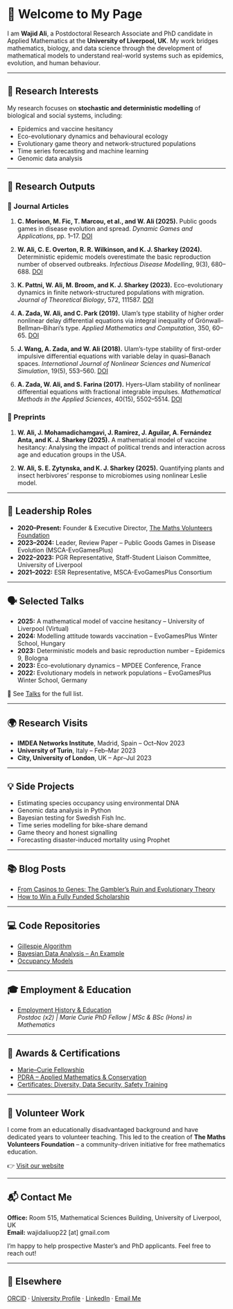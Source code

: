 # 👋 Welcome to My Page

I am **Wajid Ali**, a Postdoctoral Research Associate and PhD candidate in Applied Mathematics at the **University of Liverpool, UK**. My work bridges mathematics, biology, and data science through the development of mathematical models to understand real-world systems such as epidemics, evolution, and human behaviour.

---

## 🔬 Research Interests

My research focuses on **stochastic and deterministic modelling** of biological and social systems, including:

- Epidemics and vaccine hesitancy
- Eco-evolutionary dynamics and behavioural ecology
- Evolutionary game theory and network-structured populations
- Time series forecasting and machine learning
- Genomic data analysis

---

## 📄 Research Outputs

### 🧪 Journal Articles

1. **C. Morison, M. Fic, T. Marcou, et al., and W. Ali (2025).** Public goods games in disease evolution and spread. *Dynamic Games and Applications*, pp. 1–17. [DOI](https://doi.org/10.1007/s13235-025-00619-5)

2. **W. Ali, C. E. Overton, R. R. Wilkinson, and K. J. Sharkey (2024).** Deterministic epidemic models overestimate the basic reproduction number of observed outbreaks. *Infectious Disease Modelling*, 9(3), 680–688. [DOI](https://doi.org/10.1016/j.idm.2024.02.007)

3. **K. Pattni, W. Ali, M. Broom, and K. J. Sharkey (2023).** Eco-evolutionary dynamics in finite network-structured populations with migration. *Journal of Theoretical Biology*, 572, 111587. [DOI](https://doi.org/10.1016/j.jtbi.2023.111587)

4. **A. Zada, W. Ali, and C. Park (2019).** Ulam’s type stability of higher order nonlinear delay differential equations via integral inequality of Grönwall–Bellman–Bihari’s type. *Applied Mathematics and Computation*, 350, 60–65. [DOI](https://doi.org/10.1016/j.amc.2019.01.014)

5. **J. Wang, A. Zada, and W. Ali (2018).** Ulam’s-type stability of first-order impulsive differential equations with variable delay in quasi–Banach spaces. *International Journal of Nonlinear Sciences and Numerical Simulation*, 19(5), 553–560. [DOI](https://doi.org/10.1515/ijnsns-2017-0245)

6. **A. Zada, W. Ali, and S. Farina (2017).** Hyers–Ulam stability of nonlinear differential equations with fractional integrable impulses. *Mathematical Methods in the Applied Sciences*, 40(15), 5502–5514. [DOI](https://doi.org/10.1002/mma.4405)


### 📘 Preprints

1. **W. Ali, J. Mohamadichamgavi, J. Ramirez, J. Aguilar, A. Fernández Anta, and K. J. Sharkey (2025).** A mathematical model of vaccine hesitancy: Analysing the impact of political trends and interaction across age and education groups in the USA.

2. **W. Ali, S. E. Zytynska, and K. J. Sharkey (2025).** Quantifying plants and insect herbivores’ response to microbiomes using nonlinear Leslie model.


---

## 🧠 Leadership Roles

- **2020–Present:** Founder & Executive Director, [The Maths Volunteers Foundation](https://sites.google.com/view/mathsvolunteers/home)
- **2023–2024:** Leader, Review Paper – Public Goods Games in Disease Evolution (MSCA-EvoGamesPlus)
- **2022–2023:** PGR Representative, Staff-Student Liaison Committee, University of Liverpool
- **2021–2022:** ESR Representative, MSCA-EvoGamesPlus Consortium

---

## 🗣️ Selected Talks

- **2025:** A mathematical model of vaccine hesitancy – University of Liverpool (Virtual)
- **2024:** Modelling attitude towards vaccination – EvoGamesPlus Winter School, Hungary
- **2023:** Deterministic models and basic reproduction number – Epidemics 9, Bologna
- **2023:** Eco-evolutionary dynamics – MPDEE Conference, France
- **2022:** Evolutionary models in network populations – EvoGamesPlus Winter School, Germany

📍 See [Talks](talks.md) for the full list.

---

## 🌍 Research Visits

- **IMDEA Networks Institute**, Madrid, Spain – Oct–Nov 2023  
- **University of Turin**, Italy – Feb–Mar 2023  
- **City, University of London**, UK – Apr–Jul 2023  

---

## 💡 Side Projects

- Estimating species occupancy using environmental DNA  
- Genomic data analysis in Python  
- Bayesian testing for Swedish Fish Inc.  
- Time series modelling for bike-share demand  
- Game theory and honest signalling  
- Forecasting disaster-induced mortality using Prophet

---

## 📚 Blog Posts

- [From Casinos to Genes: The Gambler’s Ruin and Evolutionary Theory](https://www.mathsvolunteers.com/blogs)  
- [How to Win a Fully Funded Scholarship](https://www.mathsvolunteers.com/blogs)

---

## 💻 Code Repositories

- [Gillespie Algorithm](https://github.com/wajidali30)  
- [Bayesian Data Analysis – An Example](https://github.com/wajidali30)  
- [Occupancy Models](https://github.com/wajidali30)  

---

## 🎓 Employment & Education

- [Employment History & Education](employment_education.md)  
  _Postdoc (x2) | Marie Curie PhD Fellow | MSc & BSc (Hons) in Mathematics_

---

## 🏅 Awards & Certifications

- [Marie–Curie Fellowship](awards_certificates.md)  
- [PDRA – Applied Mathematics & Conservation](awards_certificates.md)  
- [Certificates: Diversity, Data Security, Safety Training](awards_certificates.md)

---

## 🤝 Volunteer Work

I come from an educationally disadvantaged background and have dedicated years to volunteer teaching. This led to the creation of **The Maths Volunteers Foundation** – a community-driven initiative for free mathematics education.

👉 [Visit our website](https://sites.google.com/view/mathsvolunteers/home)

---

## 📬 Contact Me

**Office:** Room 515, Mathematical Sciences Building, University of Liverpool, UK  
**Email:** wajidaliuop22 [at] gmail.com  

I’m happy to help prospective Master’s and PhD applicants. Feel free to reach out!

---

## 🔗 Elsewhere

[ORCID](https://orcid.org/0000-0001-5533-1315) · [University Profile](https://www.liverpool.ac.uk/people/wajid-ali) · [LinkedIn](https://www.linkedin.com/in/wajidaliuop22/) · [Email Me](mailto:wajidaliuop22@gmail.com)

